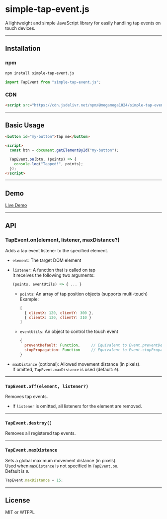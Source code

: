 # simple-tap-event.js

A lightweight and simple JavaScript library for easily handling tap events on touch devices.

---

## Installation

### npm

```bash
npm install simple-tap-event.js
```

```js
import TapEvent from "simple-tap-event.js";
```

### CDN

```html
<script src="https://cdn.jsdelivr.net/npm/@mogamoga1024/simple-tap-event@latest/simple_tap_event.min.js"></script>
```

---

## Basic Usage

```html
<button id="my-button">Tap me</button>

<script>
  const btn = document.getElementById("my-button");

  TapEvent.on(btn, (points) => {
    console.log("Tapped!", points);
  });
</script>
```

---

## Demo

[Live Demo](https://mogamoga1024.github.io/simple-tap-event.js/sample/sample.html)

---

## API

### TapEvent.on(element, listener, maxDistance?)

Adds a tap event listener to the specified element.

- `element`: The target DOM element  
- `listener`: A function that is called on tap  
  It receives the following two arguments:

  ```js
  (points, eventUtils) => { ... }
  ```

  - `points`: An array of tap position objects (supports multi-touch)  
    Example:
    ```js
    [
      { clientX: 120, clientY: 300 },
      { clientX: 130, clientY: 310 }
    ]
    ```

  - `eventUtils`: An object to control the touch event  
    ```js
    {
      preventDefault: Function,     // Equivalent to Event.preventDefault()
      stopPropagation: Function     // Equivalent to Event.stopPropagation()
    }
    ```

- `maxDistance` (optional): Allowed movement distance (in pixels).  
  If omitted, `TapEvent.maxDistance` is used (default: `0`).

---

### `TapEvent.off(element, listener?)`

Removes tap events.

- If `listener` is omitted, all listeners for the element are removed.

---

### `TapEvent.destroy()`

Removes all registered tap events.

---

### `TapEvent.maxDistance`

Sets a global maximum movement distance (in pixels).  
Used when `maxDistance` is not specified in `TapEvent.on`.  
Default is `0`.

```js
TapEvent.maxDistance = 15;
```

---

## License

MIT or WTFPL
